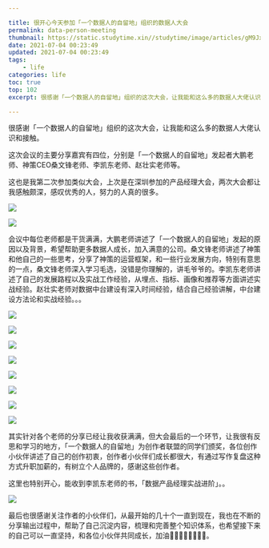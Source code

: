 ```yaml
---

title: 很开心今天参加「一个数据人的自留地」组织的数据人大会
permalink: data-person-meeting
thumbnail: https://static.studytime.xin//studytime/image/articles/gM9Jxa.jpg
date: 2021-07-04 00:23:49
updated: 2021-07-04 00:23:49
tags: 
    - life
categories: life 
toc: true
top: 102
excerpt: 很感谢「一个数据人的自留地」组织的这次大会，让我能和这么多的数据人大佬认识和接触，这也是我第二次参加类似大会，上次是在深圳参加的产品经理大会，两次大会都让我感触颇深，感叹优秀的人，努力的人真的很多。

---
```


很感谢「一个数据人的自留地」组织的这次大会，让我能和这么多的数据人大佬认识和接触。

这次会议的主要分享嘉宾有四位，分别是「一个数据人的自留地」发起者大鹏老师、神策CEO桑文锋老师、李凯东老师、赵壮实老师等。

这也是我第二次参加类似大会，上次是在深圳参加的产品经理大会，两次大会都让我感触颇深，感叹优秀的人，努力的人真的很多。

![](https://static.studytime.xin//studytime/image/articles/image-20210705000732496.png)

![](https://static.studytime.xin//studytime/image/articles/image-20210705000852406.png)

会议中每位老师都是干货满满，大鹏老师讲述了「一个数据人的自留地」发起的原因以及背景，希望帮助更多数据人成长，加入满意的公司。桑文锋老师讲述了神策和他自己的一些思考，分享了神策的运营框架，和一些行业发展方向，特别有意思的一点，桑文锋老师深入学习毛选，没错是你理解的，讲毛爷爷的。李凯东老师讲述了自己的发展路程以及实战工作经验，从埋点、指标、画像和推荐等方面讲述实战经验。赵壮实老师对数据中台建设有深入时间经验，结合自己经验讲解，中台建设方法论和实战经验。。。

![](https://static.studytime.xin//studytime/image/articles/image-20210705002909393.png)

![](https://static.studytime.xin//studytime/image/articles/image-20210705002958401.png)



![](https://static.studytime.xin//studytime/image/articles/image-20210705000830736.png)


![](https://static.studytime.xin//studytime/image/articles/image-20210705000910916.png)



![](https://static.studytime.xin//studytime/image/articles/image-20210705000934009.png)



![](https://static.studytime.xin//studytime/image/articles/image-20210705001041846.png)



![](https://static.studytime.xin//studytime/image/articles/image-20210705001054575.png)



![](https://static.studytime.xin//studytime/image/articles/image-20210705001118896.png)



其实针对各个老师的分享已经让我收获满满，但大会最后的一个环节，让我很有反思和学习的地方，「一个数据人的自留地」为创作者联盟的同学们颁奖，各位创作小伙伴讲述了自己的创作初衷，创作者小伙伴们成长都很大，有通过写作复盘这种方式升职加薪的，有树立个人品牌的，感谢这些创作者。



这里也特别开心，能收到李凯东老师的书，「数据产品经理实战进阶」。。

![](https://static.studytime.xin//studytime/image/articles/image-20210705001139629.png?x-oss-process=image/resize,w_700,h_600)



最后也很感谢关注作者的小伙伴们，从最开始的几十个一直到现在，我也在不断的分享输出过程中，帮助了自己沉淀内容，梳理和完善整个知识体系，也希望接下来的自己可以一直坚持，和各位小伙伴共同成长，加油💪🏻💪🏻💪🏻💪🏻。